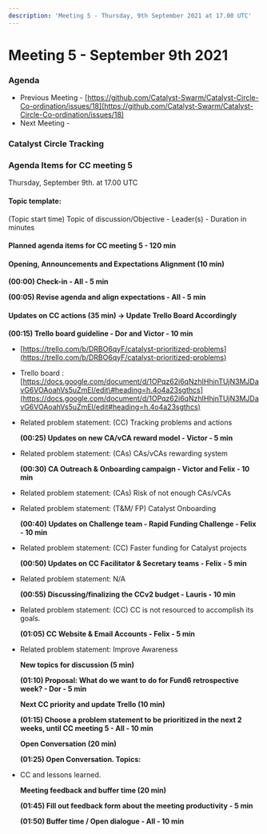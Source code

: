 ```yaml
---
description: 'Meeting 5 - Thursday, 9th September 2021 at 17.00 UTC'
---
```


# Meeting 5 - September 9th 2021

### Agenda

* Previous Meeting - [https://github.com/Catalyst-Swarm/Catalyst-Circle-Co-ordination/issues/18](https://github.com/Catalyst-Swarm/Catalyst-Circle-Co-ordination/issues/18)
* Next Meeting - 

### Catalyst Circle Tracking

### Agenda Items for CC meeting 5

Thursday, September 9th. at 17.00 UTC

#### Topic template:

\(Topic start time\) Topic of discussion/Objective - Leader\(s\) - Duration in minutes

#### Planned agenda items for CC meeting 5 - 120 min

#### Opening, Announcements and Expectations Alignment \(10 min\)

**\(00:00\) Check-in - All - 5 min**

**\(00:05\) Revise agenda and align expectations - All - 5 min**

#### Updates on CC actions \(35 min\) -&gt; Update Trello Board Accordingly

**\(00:15\) Trello board guideline - Dor and Victor - 10 min**

* [https://trello.com/b/DRBO6qyF/catalyst-prioritized-problems](https://trello.com/b/DRBO6qyF/catalyst-prioritized-problems)
* Trello board : [https://docs.google.com/document/d/1OPqz62i6qNzhIHhjnTUjN3MJDavG6VOAoahVs5uZmEI/edit\#heading=h.4o4a23sgthcs](https://docs.google.com/document/d/1OPqz62i6qNzhIHhjnTUjN3MJDavG6VOAoahVs5uZmEI/edit#heading=h.4o4a23sgthcs)
* Related problem statement: \(CC\) Tracking problems and actions

  **\(00:25\) Updates on new CA/vCA reward model - Victor - 5 min**

* Related problem statement: \(CAs\) CAs/vCAs rewarding system

  **\(00:30\) CA Outreach & Onboarding campaign - Victor and Felix - 10 min**

* Related problem statement: \(CAs\) Risk of not enough CAs/vCAs
* Related problem statement: \(T&M/ FP\) Catalyst Onboarding

  **\(00:40\) Updates on Challenge team - Rapid Funding Challenge - Felix - 10 min**

* Related problem statement: \(CC\) Faster funding for Catalyst projects

  **\(00:50\) Updates on CC Facilitator & Secretary teams - Felix - 5 min**

* Related problem statement: N/A

  **\(00:55\) Discussing/finalizing the CCv2 budget - Lauris - 10 min**

* Related problem statement: \(CC\) CC is not resourced to accomplish its goals.

  **\(01:05\) CC Website & Email Accounts - Felix - 5 min**

* Related problem statement: Improve Awareness

  **New topics for discussion \(5 min\)**

  **\(01:10\) Proposal: What do we want to do for Fund6 retrospective week? - Dor - 5 min**

  **Next CC priority and update Trello \(10 min\)**

  **\(01:15\) Choose a problem statement to be prioritized in the next 2 weeks, until CC meeting 5 - All - 10 min**

  **Open Conversation \(20 min\)**

  **\(01:25\) Open Conversation. Topics:**

* CC and lessons learned.

  **Meeting feedback and buffer time \(20 min\)**

  **\(01:45\) Fill out feedback form about the meeting productivity - 5 min**

  **\(01:50\) Buffer time / Open dialogue - All - 10 min**

